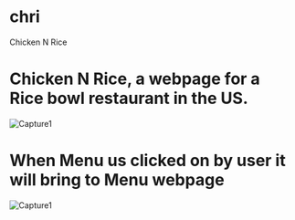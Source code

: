 # chri
Chicken N Rice

# Chicken N Rice, a webpage for a Rice bowl restaurant in the US.
![Capture1](https://user-images.githubusercontent.com/129554518/236009808-e2ecfd95-a0a9-4d64-9987-c7cabe0f438f.PNG)


# When Menu us clicked on by user it will bring to Menu webpage

![Capture1](https://user-images.githubusercontent.com/129554518/236010228-4ec7e2df-0060-49f5-83c5-ef9982bacd27.PNG)
